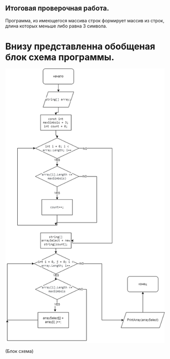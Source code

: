 
## Итоговая проверочная работа.

Программа,  из  имеющегося массива строк формирует массив 
из строк, длина которых меньше либо равна 3 символа. 

# Внизу представленна обобщеная блок схема программы.

![Иллюстрация к проекту](block.png)

(Блок схема)